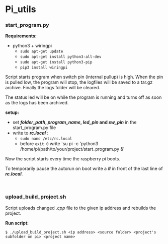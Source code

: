 # Pi_utils

### start_program.py

**Requirements:** 
* python3 + wiringpi
  * `sudo apt-get update`
  * `sudo apt-get install python3-all-dev`
  * `sudo apt-get install python3-pip`
  * `pip3 install wiringpi`

Script starts program when switch pin (internal pullup) is high.
When the pin is pulled low, the program will stop, the logfiles will be saved to a tar.gz archive.
Finally the logs folder will be cleared.

The status led will be on while the program is running and turns off as soon as the logs has been archived.

**setup:**
* set ***folder_path*, *program_name*, *led_pin* and *sw_pin*** in the start_program.py file
* write to ***rc.local*** :
  * `sudo nano /etc/rc.local`
  * before `exit 0` write `su pi -c 'python3 /home/pi/path/to/your/project/start_program.py &'

Now the script starts every time the raspberry pi boots.

To temporarily pause the autorun on boot write a **#** in front of the last line of ***rc.local***.

</br>

### upload_build_project.sh

Script uploads changed *.cpp* file to the given ip address and rebuilds the project.

**Run script:**

`$ ./upload_build_project.sh <ip address> <source folder> <project's subfolder on pi> <project name>`

